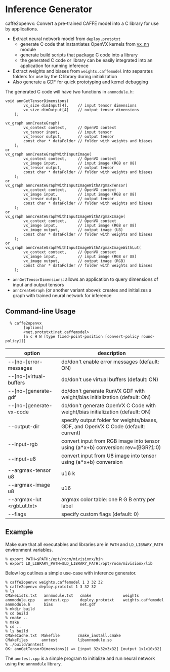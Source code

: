 # Inference Generator
caffe2openvx: Convert a pre-trained CAFFE model into a C library for use by applications.
* Extract neural network model from `deploy.prototxt`
  * generate C code that instantiates OpenVX kernels from [vx_nn](../../vx_nn/README.md) module
  * generate build scripts that package C code into a library
  * the generated C code or library can be easily integrated into an application for running inference
* Extract weights and biases from `weights.caffemodel` into separates folders for use by the C library during initialization
* Also generate a GDF for quick prototyping and kernel debugging

The generated C code will have two functions in `annmodule.h`:
````
void annGetTensorDimensions(
        vx_size dimInput[4],    // input tensor dimensions
        vx_size dimOutput[4]    // output tensor dimensions
    );

vx_graph annCreateGraph(
        vx_context context,     // OpenVX context
        vx_tensor input,        // input tensor
        vx_tensor output,       // output tensor
        const char * dataFolder // folder with weights and biases
    );
or
vx_graph annCreateGraphWithInputImage(
        vx_context context,     // OpenVX context
        vx_image input,         // input image (RGB or U8)
        vx_tensor output,       // output tensor
        const char * dataFolder // folder with weights and biases
    );
or
vx_graph annCreateGraphWithInputImageWithArgmaxTensor(
        vx_context context,     // OpenVX context
        vx_image input,         // input image (RGB or U8)
        vx_tensor output,       // output tensor
        const char * dataFolder // folder with weights and biases
    );
or
vx_graph annCreateGraphWithInputImageWithArgmaxImage(
        vx_context context,     // OpenVX context
        vx_image input,         // input image (RGB or U8)
        vx_image output,        // output image (U8)
        const char * dataFolder // folder with weights and biases
    );
or
vx_graph annCreateGraphWithInputImageWithArgmaxImageWithLut(
        vx_context context,     // OpenVX context
        vx_image input,         // input image (RGB or U8)
        vx_image output,        // output image (RGB)
        const char * dataFolder // folder with weights and biases
    );
````
* `annGetTensorDimensions`: allows an application to query dimensions of input and output tensors
* `annCreateGraph` (or another variant above): creates and initializes a graph with trained neural network for inference

## Command-line Usage
````
  % caffe2openvx
        [options]
        <net.prototxt|net.caffemodel>
        [n c H W [type fixed-point-position [convert-policy round-policy]]]
````
option|description
------|-----------
--[no-]error-messages     | do/don't enable error messages (default: ON)
--[no-]virtual-buffers    | do/don't use virtual buffers (default: ON)
--[no-]generate-gdf       | do/don't generate RunVX GDF with weight/bias initialization (default: ON)
--[no-]generate-vx-code   | do/don't generate OpenVX C Code with weight/bias initialization (default: ON)
--output-dir <folder>     | specify output folder for weights/biases, GDF, and OpenVX C Code (default: current)
--input-rgb <a> <b> <rev> | convert input from RGB image into tensor using (a*x+b) conversion: rev=(BGR?1:0)
--input-u8  <a> <b>       | convert input from U8 image into tensor using (a*x+b) conversion
--argmax-tensor u8|u16 k  | return argmax output with specified tensor type and top_k
--argmax-image u8|u16     | return argmax output with specified image type
--argmax-lut <rgbLut.txt> | argmax color table: one R G B entry per label
--flags <int>             | specify custom flags (default: 0)

## Example
Make sure that all executables and libraries are in `PATH` and `LD_LIBRARY_PATH` environment variables.
````
% export PATH=$PATH:/opt/rocm/mivisionx/bin
% export LD_LIBRARY_PATH=$LD_LIBRARY_PATH:/opt/rocm/mivisionx/lib
````

Below log outlines a simple use-case with inference generator.
````
% caffe2openvx weights.caffemodel 1 3 32 32
% caffe2openvx deploy.prototxt 1 3 32 32
% ls
CMakeLists.txt   annmodule.txt   cmake              weights
annmodule.cpp    anntest.cpp     deploy.prototxt    weights.caffemodel
annmodule.h      bias            net.gdf
% mkdir build
% cd build
% cmake ..
% make
% cd ..
% ls build
CMakeCache.txt  Makefile        cmake_install.cmake
CMakeFiles      anntest         libannmodule.so
% ./build/anntest
OK: annGetTensorDimensions() => [input 32x32x3x32] [output 1x1x10x32]
````
The `anntest.cpp` is a simple program to initialize and run neural network using the `annmodule` library.
